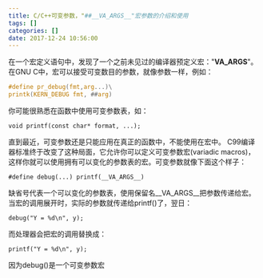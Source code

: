 ```yaml
---
title: C/C++可变参数，"##__VA_ARGS__"宏参数的介绍和使用
tags: []
categories: []
date: 2017-12-24 10:56:00
---
```

在一个宏定义语句中，发现了一个之前未见过的编译器预定义宏："__VA_ARGS__"。
在GNU C中，宏可以接受可变数目的参数，就像参数一样，例如：
```C
#define pr_debug(fmt,arg...)\
printk(KERN_DEBUG fmt, ##arg)
```
你可能很熟悉在函数中使用可变参数表，如：
	
	void printf(const char* format, ...);

直到最近，可变参数还是只能应用在真正的函数中，不能使用在宏中。
C99编译器标准终于改变了这种局面，它允许你可以定义可变参数宏(variadic macros)，这样你就可以使用拥有可以变化的参数表的宏。可变参数就像下面这个样子：

	#define debug(...) printf(__VA_ARGS__)

缺省号代表一个可以变化的参数表，使用保留名__VA_ARGS__把参数传递给宏。当宏的调用展开时，实际的参数就传递给printf()了，翌日：

	debug("Y = %d\n", y);

而处理器会把宏的调用替换成：

	printf("Y = %d\n", y);

因为debug()是一个可变参数宏